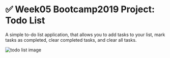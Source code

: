 # ✅ Week05 Bootcamp2019 Project: Todo List

A simple to-do list application, that allows you to add tasks to your list, mark tasks as completed, clear completed tasks,
and clear all tasks.

![todo list image](https://lh3.googleusercontent.com/TP_p24Uu47lAlcfNlmklyBAPuR_OXtCEj6u1xTGgGOE307ZBSqcOiVx4X2Qg-OpCm_4uvbinsTl5r5ird9PAtZeTQ6_1ecXijaeH31-ReerG6CemAv-252CmANTAr8H1fz6J6Q1NWaQ7FN5MRBCcqSmfAF5IDS9JNzqUKKlM2xEpbFwJZG_-_4sAazhvnfBrwrDDJHOe8KKRWIUoofL1NiLwNqEPSrlgD9ApO5DgEldsJdccNuUns5GyW4ffaHo-wYlaTo8QYwHXiNhpjl3xpnPdB-7AKUjg0mX1mCb4Y0ypljptG0r0kETUYEAdQdxjSBIQpBAIImCrc36xev0-iEO2AOGxoPIfbEKdK3h7h1p3DM3L_79GX8PgJ_l39-2fa4CfwcOWtfdxM24jBCkFitxahdjrv4rmJ4S1vhf3Rn3RkwcTJK4oN1UlRc0t-Sy7qyyrjaavuyZQHxEdA7shBWcDcVqWG3vdjx0yT1-fQKKRg6KJuOM23417W7ykhqoP-6MB5YX6fOOS6etIGNwuXYj5s4w9OmMQh-kF2YHBHgIdloJ1yy374q22nXz-8iFGJRnBKtNEuqk7BLjzDn0B-K4hXUhfWcOdVeXeTLiiUQJ-t1BHCFVD-79OOONGbwbM7rmpO1OJmxEHYDptcGIhsNTIieqPWI13Gy3Npo82TAlGh6lsP750MAo=w341-h522-no)
